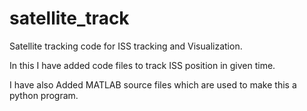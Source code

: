 # satellite_track
Satellite tracking code for ISS tracking and Visualization.

In this I have added code files to track ISS position in given time. 

I have also Added MATLAB source files which are used to make this a python program.